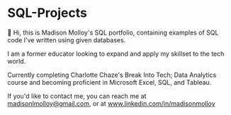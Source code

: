 # SQL-Projects

👋 Hi, this is Madison Molloy's SQL portfolio, containing examples of SQL code I've written using given databases.

I am a former educator looking to expand and apply my skillset to the tech world.

Currently completing Charlotte Chaze's Break Into Tech; Data Analytics course and becoming proficient in Microsoft Excel, SQL, and Tableau.

If you'd like to contact me, you can reach me at madisonlmolloy@gmail.com, or at www.linkedin.com/in/madisonmolloy
